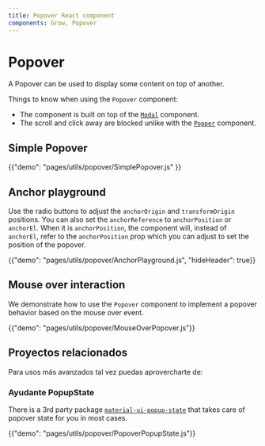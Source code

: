 ```yaml
---
title: Popover React component
components: Grow, Popover
---
```

# Popover

<p class="description">A Popover can be used to display some content on top of another.</p>

Things to know when using the `Popover` component:

- The component is built on top of the [`Modal`](/utils/modal/) component.
- The scroll and click away are blocked unlike with the [`Popper`](/utils/popper/) component.

## Simple Popover

{{"demo": "pages/utils/popover/SimplePopover.js" }}

## Anchor playground

Use the radio buttons to adjust the `anchorOrigin` and `transformOrigin` positions. You can also set the `anchorReference` to `anchorPosition` or `anchorEl`. When it is `anchorPosition`, the component will, instead of `anchorEl`, refer to the `anchorPosition` prop which you can adjust to set the position of the popover.

{{"demo": "pages/utils/popover/AnchorPlayground.js", "hideHeader": true}}

## Mouse over interaction

We demonstrate how to use the `Popover` component to implement a popover behavior based on the mouse over event.

{{"demo": "pages/utils/popover/MouseOverPopover.js"}}

## Proyectos relacionados

Para usos más avanzados tal vez puedas aprovercharte de:

### Ayudante PopupState

There is a 3rd party package [`material-ui-popup-state`](https://github.com/jcoreio/material-ui-popup-state) that takes care of popover state for you in most cases.

{{"demo": "pages/utils/popover/PopoverPopupState.js"}}